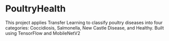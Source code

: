 # PoultryHealth
This project applies Transfer Learning to classify poultry diseases into four categories: Coccidiosis, Salmonella, New Castle Disease, and Healthy.  Built using TensorFlow and MobileNetV2
